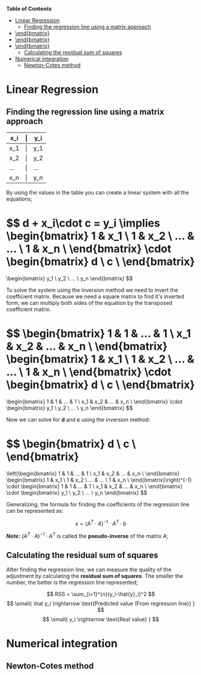 **Table of Contents**

- [Linear Regression](#linear-regression)
    - [Finding the regression line using a matrix approach](#finding-the-regression-line-using-a-matrix-approach)
- [\\end{bmatrix}](#endbmatrix)
- [\\end{bmatrix}](#endbmatrix-1)
- [\\end{bmatrix}](#endbmatrix-2)
    - [Calculating the residual sum of squares](#calculating-the-residual-sum-of-squares)
- [Numerical integration](#numerical-integration)
    - [Newton-Cotes method](#newton-cotes-method)


# Linear Regression

## Finding the regression line using a matrix approach

| x_i  | \| | y_i  |
|-|-|-|
|x_1|\||y_1|
|x_2|\||y_2|
|...|\||...|
|x_n|\||y_n|

By using the values in the table you can create a linear system with all the equations;

$$
d + x_i\cdot c = y_i \implies
\begin{bmatrix}
1 & x_1 \\
1 & x_2 \\
... & ... \\
1 & x_n \\
\end{bmatrix}
\cdot
\begin{bmatrix}
d \\
c \\
\end{bmatrix}
=
\begin{bmatrix}
y_1 \\
y_2 \\
... \\
y_n
\end{bmatrix}
$$

To solve the system using the inversion method we need to invert the coefficient matrix. Because we need a square matrix to find it's inverted form, we can multiply both sides of the equation by the transposed coefficient matrix.

$$
\begin{bmatrix}
1 & 1 & ... & 1 \\
x_1 & x_2 & ... & x_n \\
\end{bmatrix}
\begin{bmatrix}
1 & x_1 \\
1 & x_2 \\
... & ... \\
1 & x_n \\
\end{bmatrix}
\cdot
\begin{bmatrix}
d \\
c \\
\end{bmatrix}
=
\begin{bmatrix}
1 & 1 & ... & 1 \\
x_1 & x_2 & ... & x_n \\
\end{bmatrix}
\cdot
\begin{bmatrix}
y_1 \\
y_2 \\
... \\
y_n
\end{bmatrix}
$$

Now we can solve for $\mathbf{d}$ and $\mathbf{c}$ using the inversion method:

$$
\begin{bmatrix}
d \\
c \\
\end{bmatrix}
=
\left(\begin{bmatrix}
1 & 1 & ... & 1 \\
x_1 & x_2 & ... & x_n \\
\end{bmatrix}
\begin{bmatrix}
1 & x_1 \\
1 & x_2 \\
... & ... \\
1 & x_n \\
\end{bmatrix}\right)^{-1}
\cdot
\begin{bmatrix}
1 & 1 & ... & 1 \\
x_1 & x_2 & ... & x_n \\
\end{bmatrix}
\cdot
\begin{bmatrix}
y_1 \\
y_2 \\
... \\
y_n
\end{bmatrix}
$$

Generalizing, the formula for finding the coefficients of the regression line can be represented as:

$$
x = (A^T\cdot A)^{-1}\cdot A^T\cdot b
$$

**_Note:_** $(A^T\cdot A)^{-1}\cdot A^T$ is called the **pseudo-inverse** of the matrix $A$;

## Calculating the residual sum of squares 

After finding the regression line, we can measure the quality of the adjustment by calculating the **residual sum of squares**. The smaller the number, the better is the regression line represented;

$$
RSS = \sum_{i=1}^{n}(y_i-\hat{y}_i)^2
$$
$$
\small{
    \hat y_i \rightarrow \text{Predicted value (From regression line)}
}
$$
$$
\small{
    y_i \rightarrow \text{Real value}
}
$$

# Numerical integration

## Newton-Cotes method